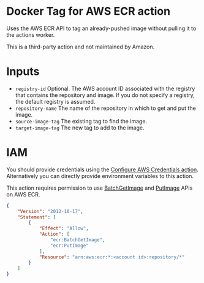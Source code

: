 # Docker Tag for AWS ECR action

Uses the AWS ECR API to tag an already-pushed image without pulling it to the actions worker.

This is a third-party action and not maintained by Amazon.

# Inputs

* `registry-id` Optional. The AWS account ID associated with the registry that contains the repository and image. If you do not specify a registry, the default registry is assumed.
* `repository-name` The name of the repository in which to get and put the image.
* `source-image-tag` The existing tag to find the image.
* `target-image-tag` The new tag to add to the image.

# IAM

You should provide credentials using the [Configure AWS Credentials action](https://github.com/aws-actions/configure-aws-credentials).
Alternatively you can directly provide environment variables to this action.

This action requires permission to use [BatchGetImage](https://docs.aws.amazon.com/AmazonECR/latest/APIReference/API_BatchGetImage.html) and [PutImage](https://docs.aws.amazon.com/AmazonECR/latest/APIReference/API_PutImage.html) APIs on AWS ECR.

```json
{
    "Version": "2012-10-17",
    "Statement": [
        {
            "Effect": "Allow",
            "Action": [
                "ecr:BatchGetImage",
                "ecr:PutImage"
            ],
            "Resource": "arn:aws:ecr:*:<account id>:repository/*"
        }
    ]
}
```
